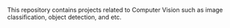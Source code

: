 This repository contains projects related to Computer Vision such as image classification, object detection, and etc.